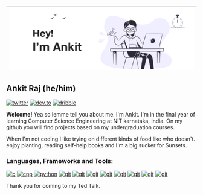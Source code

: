 | ![A cover image](assets/git-header.png) |
| ------ |

## Ankit Raj (he/him)

<a href="https://twitter.com/ankit_v2_1" target="_blank"> <img src="https://img.shields.io/badge/Twitter-1DA1F2?style=for-the-badge&logo=twitter&logoColor=white" alt="twitter"/></a>
<a href="https://dev.to/ankitv21" target="_blank"> <img src="https://img.shields.io/badge/dev.to-0A0A0A?style=for-the-badge&logo=dev.to&logoColor=white" alt="dev.to"/></a>
<a href="https://dribbble.com/ankit_v2" target="_blank"> <img src="https://img.shields.io/badge/Dribbble-EA4C89?style=for-the-badge&logo=dribbble&logoColor=white" alt="dribble"/></a>
<a href="https://open.spotify.com/user/a2wrs7rt0jsizxnhve0fn8160?si=eVARyvxQSxOWxHeCVQ8Fiw" target="_blank"> <img src="https://img.shields.io/badge/Spotify-1ED760?&style=for-the-badge&logo=spotify&logoColor=white" alt=""/></a>
<a href="" target="_blank"> <img src="" alt=""/></a>



**Welcome!** Yea so lemme tell you about me. I'm Ankit. I'm in the final year of learning Computer Science Engineering at NIT karnataka, India. On my github you will find projects based on my undergraduation courses.
<br>

When I'm not coding I like trying on different kinds of food like who doesn't. enjoy planting, reading self-help books and I'm a big sucker for Sunsets.
<br>
<h3  >Languages, Frameworks and Tools:</h3>

<p >
     <a href="https://github.com/topics/c" target="_blank"> <img src="https://cdn.iconscout.com/icon/free/png-128/c-58-1175247.png" alt="c" width="40" height="40" /></a>
     <a href="https://github.com/topics/cpp" target="_blank"> <img src="https://cdn.worldvectorlogo.com/logos/c.svg" alt="cpp" width="40" height="40" /></a>
     <a href="https://github.com/topics/python"target="_blank"><img src="https://cdn.worldvectorlogo.com/logos/python-5.svg"alt="python"width="40"height="40"/></a>
     <a href="https://github.com/topics/javascript" target="_blank"> <img src="https://cdn.worldvectorlogo.com/logos/logo-javascript.svg" alt="git" width="40" height="40" /></a>
     <a href="https://github.com/topics/typescript" target="_blank"> <img src="https://cdn.worldvectorlogo.com/logos/typescript.svg" alt="git" width="40" height="40" /></a>
     <a href="https://github.com/topics/react" target="_blank"> <img src="https://cdn.worldvectorlogo.com/logos/react-2.svg" alt="git" width="40" height="40" /></a>
     <a href="https://github.com/topics/express" target="_blank"> <img src="https://cdn.worldvectorlogo.com/logos/express-109.svg" alt="git" width="40" height="40" /></a>
     <a href="https://github.com/topics/git" target="_blank"> <img src="https://cdn.worldvectorlogo.com/logos/git-icon.svg" alt="git" width="40" height="40" /></a>
     <a href="https://github.com/topics/aws" target="_blank"> <img src="https://cdn.worldvectorlogo.com/logos/aws-2.svg" alt="git" width="40" height="40" /></a>
     <a href="https://github.com/topics/figma" target="_blank"> <img src="https://cdn.worldvectorlogo.com/logos/figma-1.svg" alt="git" width="40" height="40" /></a>
     <a href="https://github.com/topics/vim" target="_blank"> <img src="https://cdn.worldvectorlogo.com/logos/vim.svg" alt="git" width="40" height="40" /></a>

</p>

Thank you for coming to my Ted Talk.
